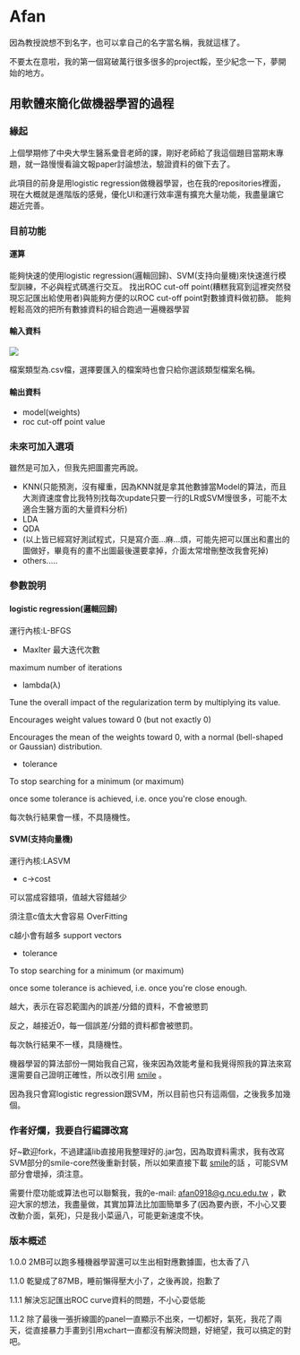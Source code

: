 # Afan

因為教授說想不到名字，也可以拿自己的名字當名稱，我就這樣了。

不要太在意啦，我的第一個寫破萬行很多很多的project餒，至少紀念一下，夢開始的地方。

## 用軟體來簡化做機器學習的過程

### 緣起

上個學期修了中央大學生醫系彚音老師的課，剛好老師給了我這個題目當期末專題，就一路慢慢看論文報paper討論想法，驗證資料的做下去了。

此項目的前身是用logistic regression做機器學習，也在我的repositories裡面，現在大概就是進階版的感覺，優化UI和運行效率還有擴充大量功能，我盡量讓它趨近完善。

### 目前功能

#### 運算

能夠快速的使用logistic regression(邏輯回歸)、SVM(支持向量機)來快速進行模型訓練，不必與程式碼進行交互。
找出ROC cut-off point(糟糕我寫到這裡突然發現忘記匯出給使用者)與能夠方便的以ROC cut-off point對數據資料做初篩。
能夠輕鬆高效的把所有數據資料的組合跑過一遍機器學習

#### 輸入資料

![](https://i.imgur.com/PnNEBnI.png)

檔案類型為.csv檔，選擇要匯入的檔案時也會只給你選該類型檔案名稱。

#### 輸出資料

*    model(weights)
*    roc cut-off point value

### 未來可加入選項

雖然是可加入，但我先把圖畫完再說。

*    KNN(只能預測，沒有權重，因為KNN就是拿其他數據當Model的算法，而且大測資速度會比我特別找每次update只要一行的LR或SVM慢很多，可能不太適合生醫方面的大量資料分析)
*    LDA
*    QDA
*    (以上皆已經寫好測試程式，只是寫介面...麻...煩，可能先把可以匯出和畫出的圖做好，畢竟有的畫不出圖最後還要拿掉，介面太常增刪整改我會死掉)
*    others.....

### 參數說明

#### logistic regression(邏輯回歸)

運行內核:L-BFGS

*    MaxIter 最大迭代次數

maximum number of iterations

*    lambda(λ)

Tune the overall impact of the regularization term by multiplying its value.

Encourages weight values toward 0 (but not exactly 0)

Encourages the mean of the weights toward 0, with a normal (bell-shaped or Gaussian) distribution.

*    tolerance

To stop searching for a minimum (or maximum) 

once some tolerance is achieved, i.e. once you're close enough.

每次執行結果會一樣，不具隨機性。

#### SVM(支持向量機)

運行內核:LASVM

*    c->cost

可以當成容錯項，值越大容錯越少

須注意c值太大會容易 OverFitting

c越小會有越多 support vectors

*    tolerance

To stop searching for a minimum (or maximum) 

once some tolerance is achieved, i.e. once you're close enough.

越大，表示在容忍範圍內的誤差/分錯的資料，不會被懲罰

反之，越接近0，每一個誤差/分錯的資料都會被懲罰。

每次執行結果不一樣，具隨機性。

機器學習的算法部份一開始我自己寫，後來因為效能考量和我覺得照我的算法來寫還需要自己證明正確性，所以改引用 [smile](https://github.com/haifengl/smile) 。

因為我只會寫logistic regression跟SVM，所以目前也只有這兩個，之後我多加幾個。

### 作者好爛，我要自行編譯改寫

好~歡迎fork，不過建議lib直接用我整理好的.jar包，因為取資料需求，我有改寫SVM部分的smile-core然後重新封裝，所以如果直接下載 [smile](https://github.com/haifengl/smile)的話
，可能SVM部分會壞掉，須注意。

需要什麼功能或算法也可以聯繫我，我的e-mail: afan0918@g.ncu.edu.tw ，歡迎大家的想法，我盡量做，其實加算法比加圖簡單多了(因為要內嵌，不小心又要改動介面，氣死)，只是我小菜逼八，可能更新速度不快。

### 版本概述

1.0.0 2MB可以跑多種機器學習還可以生出相對應數據圖，也太香了八

1.1.0 乾變成了87MB，睡前懶得壓大小了，之後再說，抱歉了

1.1.1 解決忘記匯出ROC curve資料的問題，不小心耍低能

1.1.2 除了最後一張折線圖的panel一直顯示不出來，一切都好，氣死，我花了兩天，從直接暴力手畫到引用xchart一直都沒有解決問題，好絕望，我可以搞定的對吧。
